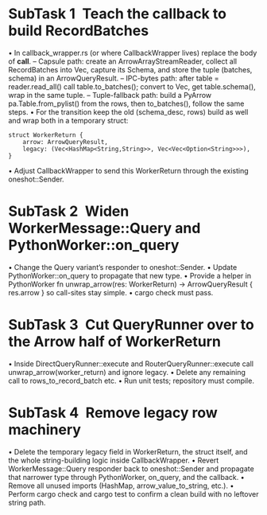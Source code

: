 # SubTask 1 Teach the callback to build RecordBatches
• In callback_wrapper.rs (or where CallbackWrapper lives) replace the body of __call__.
– Capsule path: create an ArrowArrayStreamReader, collect all RecordBatches into Vec<RecordBatch>, capture its Schema, and store the tuple (batches, schema) in an ArrowQueryResult.
– IPC-bytes path: after table = reader.read_all() call table.to_batches(); convert to Vec<RecordBatch>, get table.schema(), wrap in the same tuple.
– Tuple-fallback path: build a PyArrow pa.Table.from_pylist() from the rows, then to_batches(), follow the same steps.
• For the transition keep the old (schema_desc, rows) build as well and wrap both in a temporary struct:
```
struct WorkerReturn {
    arrow: ArrowQueryResult,
    legacy: (Vec<HashMap<String,String>>, Vec<Vec<Option<String>>>),
}
```
• Adjust CallbackWrapper to send this WorkerReturn through the existing oneshot::Sender.

# SubTask 2 Widen WorkerMessage::Query and PythonWorker::on_query
• Change the Query variant’s responder to oneshot::Sender<WorkerReturn>.
• Update PythonWorker::on_query to propagate that new type.
• Provide a helper in PythonWorker
fn unwrap_arrow(res: WorkerReturn) -> ArrowQueryResult { res.arrow }
so call-sites stay simple.
• cargo check must pass.

# SubTask 3 Cut QueryRunner over to the Arrow half of WorkerReturn
• Inside DirectQueryRunner::execute and RouterQueryRunner::execute call unwrap_arrow(worker_return) and ignore legacy.
• Delete any remaining call to rows_to_record_batch etc.
• Run unit tests; repository must compile.

# SubTask 4 Remove legacy row machinery
• Delete the temporary legacy field in WorkerReturn, the struct itself, and the whole string-building logic inside CallbackWrapper.
• Revert WorkerMessage::Query responder back to oneshot::Sender<ArrowQueryResult> and propagate that narrower type through PythonWorker, on_query, and the callback.
• Remove all unused imports (HashMap, arrow_value_to_string, etc.).
• Perform cargo check and cargo test to confirm a clean build with no leftover string path.
